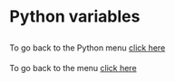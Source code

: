 # Python variables
##
To go back to the Python menu [click here](https://github.com/SDenn12/beginner_code/blob/main/Python_Tutorial.md)
####
To go back to the menu [click here](https://github.com/SDenn12/beginner_code/blob/main/Python_Tutorial.md)
